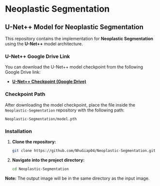 # Neoplastic Segmentation

## U-Net++ Model for Neoplastic Segmentation

This repository contains the implementation for **Neoplastic Segmentation** using the **U-Net++** model architecture.

### U-Net++ Google Drive Link

You can download the U-Net++ model checkpoint from the following Google Drive link:

- **[U-Net++ Checkpoint (Google Drive)](https://drive.google.com/file/d/10PjuMQ-6HM0HcbZs1h6jG2Hl1OO2SgY7/view?usp=sharing)**

### Checkpoint Path

After downloading the model checkpoint, place the file inside the `Neoplastic-Segmentation` repository with the following path:

```plaintext
Neoplastic-Segmentation/model.pth
```
### Installation

1. **Clone the repository:**

    ```bash
    git clone https://github.com/NhuGiap04/Neoplastic-Segmentation.git
    ```

2. **Navigate into the project directory:**

    ```bash
    cd Neoplastic-Segmentation
    ```

**Note:** The output image will be in the same directory as the input image.


